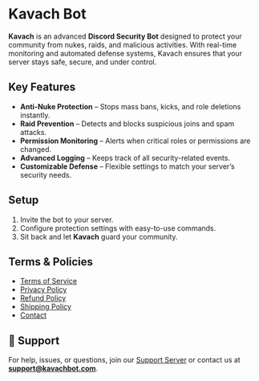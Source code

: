
#  Kavach Bot

**Kavach** is an advanced **Discord Security Bot** designed to protect your community from nukes, raids, and malicious activities. With real-time monitoring and automated defense systems, Kavach ensures that your server stays safe, secure, and under control.

##  Key Features

* **Anti-Nuke Protection** – Stops mass bans, kicks, and role deletions instantly.
* **Raid Prevention** – Detects and blocks suspicious joins and spam attacks.
* **Permission Monitoring** – Alerts when critical roles or permissions are changed.
* **Advanced Logging** – Keeps track of all security-related events.
* **Customizable Defense** – Flexible settings to match your server’s security needs.

##  Setup

1. Invite the bot to your server.
2. Configure protection settings with easy-to-use commands.
3. Sit back and let **Kavach** guard your community.

##  Terms & Policies

* [Terms of Service](./terms.md)
* [Privacy Policy](./privacy.md)
* [Refund Policy](./refund.md)
* [Shipping Policy](./shipping.md)
* [Contact](./contact.md)

## 🤝 Support

For help, issues, or questions, join our [Support Server](https://discord.gg/Kavach) or contact us at **[support@kavachbot.com](mailto:support@kavachbot.com)**.


